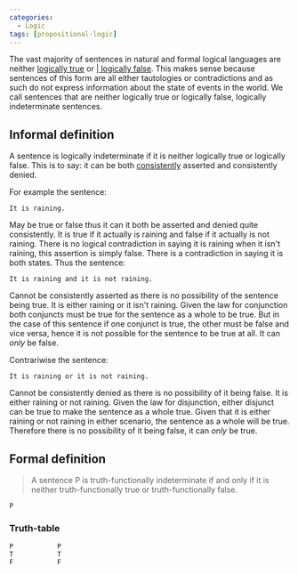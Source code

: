 ```yaml
---
categories:
  - Logic 
tags: [propositional-logic]
---
```


The vast majority of sentences in natural and formal logical languages are neither [ logically true](Logical%20truth%20and%20falsity.md#logical-truth) or [\| logically false](Logical%20truth%20and%20falsity.md#logical-falsity). This makes sense because sentences of this form are all either tautologies or contradictions and as such do not express information about the state of events in the world. We call sentences that are neither logically true or logically false, logically indeterminate sentences.

## Informal definition

A sentence is logically indeterminate if it is neither logically true or logically false. This is to say: it can be both [consistently](Consistency.md) asserted and consistently denied.

For example the sentence:

````
It is raining.
````

May be true or false thus it can it both be asserted and denied quite consistently. It is true if it actually is raining and false if it actually is not raining. There is no logical contradiction in saying it is raining when it isn't raining, this assertion is simply false. There is a contradiction in saying it is both states. Thus the sentence:

````
It is raining and it is not raining.
````

Cannot be consistently asserted as there is no possibility of the sentence being true. It is either raining or it isn't raining. Given the law for conjunction both conjuncts must be true for the sentence as a whole to be true. But in the case of this sentence if one conjunct is true, the other must be false and vice versa, hence it is not possible for the sentence to be true at all. It can *only* be false.

Contrariwise the sentence:

````
It is raining or it is not raining.
````

Cannot be consistently denied as there is no possibility of it being false. It is either raining or not raining. Given the law for disjunction, either disjunct can be true to make the sentence as a whole true. Given that it is either raining or not raining in either scenario, the sentence as a whole will be true. Therefore there is no possibility of it being false, it can *only* be true.

## Formal definition

 > 
 > A sentence P is truth-functionally indeterminate if and only if it is neither truth-functionally true or truth-functionally false.

````
P
````

### Truth-table

````
P			P
T			T
F			F
````
